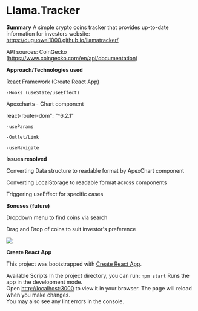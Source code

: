 # Llama.Tracker 

**Summary**
A simple crypto coins tracker that provides up-to-date information for investors
website: https://duguowei1000.github.io/llamatracker/

API sources: CoinGecko (https://www.coingecko.com/en/api/documentation)

**Approach/Technologies used**

React Framework (Create React App)
    
    -Hooks (useState/useEffect)

Apexcharts - Chart component

react-router-dom": "^6.2.1"
    
    -useParams 
    
    -Outlet/Link
    
    -useNavigate

**Issues resolved**


Converting Data structure to readable format by ApexChart component

Converting LocalStorage to readable format across components

Triggering useEffect for specific cases

**Bonuses (future)**

Dropdown menu to find coins via search

Drag and Drop of coins to suit investor's preference


![](https://github.com/duguowei1000/llamatracker/assets/llama.png?raw=true)

**Create React App**

This project was bootstrapped with [Create React App](https://github.com/facebook/create-react-app).

Available Scripts
In the project directory, you can run:
 `npm start`
Runs the app in the development mode.\
Open [http://localhost:3000](http://localhost:3000) to view it in your browser.
The page will reload when you make changes.\
You may also see any lint errors in the console.

